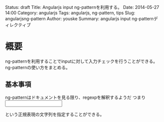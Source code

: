 Status: draft
Title: Angularjs input ng-patternを利用する。
Date: 2014-05-27 14:00
Category: angularjs
Tags: angularjs, ng-pattern, tips
Slug: angularjsng-pattern
Author: youske
Summary: angularjs input ng-patternディレクティブ

# 概要
ng-patternを利用することでinputに対して入力チェックを行うことができる。
ng-patternの使い方をまとめる。



## 基本事項
ng-patternはドキュメントを見る限り、regexpを解釈するようだ
つまり
    <input type="text" ng-pattern="/ABCD/" />

という正規表現の文字列を指定することができる。

